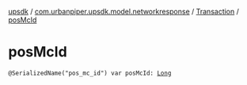 [upsdk](../../index.md) / [com.urbanpiper.upsdk.model.networkresponse](../index.md) / [Transaction](index.md) / [posMcId](./pos-mc-id.md)

# posMcId

`@SerializedName("pos_mc_id") var posMcId: `[`Long`](https://kotlinlang.org/api/latest/jvm/stdlib/kotlin/-long/index.html)